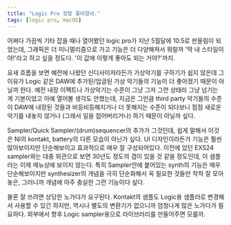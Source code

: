 ```yaml
---
title: "Logic Pro 정말 좋아졌네."
tags: [logic pro, macOS]
---
```


어쩌다 가끔씩 기타 잡을 때나 열어봤던 logic pro가 지난 5월달에 10.5로 판올림이 되었는데, 그래픽은 더 미니멀리즘으로 가고 기능은 더 다양해져서 뭐랄까 '딱 내 스타일이야!'라고 하고 싶을 정도다. '이 값에 이렇게 좋아도 되는 거야?'까지.

요새 흐름을 보면 예전에 나왔던 신디사이저라든가 가상악기를 구하기가 쉽지 않은데 그 이유가 Logic 같은 DAW에 추가된/업글된 가상 악기들의 기능이 더 좋아졌기 때문이 아닐까 한다. 예전 내장 이펙트나 가상악기는 수준이 그냥 그저 그런 상태라 그냥 넘기는 게 기본이었고 아예 열어볼 생각도 안했는데, 지금은 그만큼 third party 악기들의 수준이 DAW에 내장된 것들과 비등비등해지거나 더 못해지는 수준이 되다보니 점점 새로운 악기를 내놓지 않거나 (그래서 일을 접어버리거나) 하기 때문이 아닐까 싶다. 

Sampler/Quick Sampler/(drum)sequencer의 추가가 그것인데, 쉽게 말해서 이것은 NI의 kontakt, battery의 다른 모습이 아닌가 싶다. UI 디자인이라든가 기능은 훨씬 많아보이지만 단순해보이고 효과적으로 매우 잘 구성되어있다. 이전에 있던 EXS24 sampler와는 대충 외관으로 보면 30년도 정도의 갭이 있을 것 같을 정도인데, 이 샘플러는 이제 메뉴상에 보이지 않는다. 특히 Sampler안에 붙어있는 synth의 기능은 매우 단순해보이지만 synthesizer의 개념을 극히 단순화해서 꼭 필요한 것들만 착착 잘 모아놓은, 그러니까 개념에 아주 충실한 그런 기능이다 싶다. 

물론 잘 쓰려면 상당한 노가다가 요구된다. Kontakt의 샘플도 Logic용 샘플러로 변경해서 사용할 수 있긴 하지만, 역시나 별도의 변환기가 없으니까 엄청나게 많은 노가다가 필요하다. 외부에서 향후 Logic sampler용으로 라이브러리를 만들어주면 모를까.